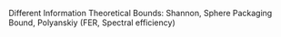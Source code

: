 Different Information Theoretical Bounds: Shannon, Sphere Packaging Bound, Polyanskiy (FER, Spectral efficiency)



